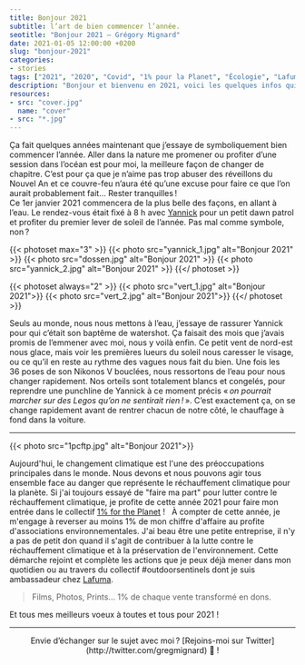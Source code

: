 ```yaml
---
title: Bonjour 2021
subtitle: l’art de bien commencer l’année.
seotitle: "Bonjour 2021 — Grégory Mignard"
date: 2021-01-05 12:00:00 +0200
slug: "bonjour-2021"
categories:
- stories
tags: ["2021", "2020", "Covid", "1% pour la Planet", "Écologie", "Lafuma", "Environnement", "Photo", "Photographie"]
description: "Bonjour et bienvenu en 2021, voici les quelques infos qui introduisent cette nouvelle année à mon niveau."
resources:
- src: "cover.jpg"
  name: "cover"
- src: "*.jpg"
---
```


Ça fait quelques années maintenant que j’essaye de symboliquement bien commencer l’année. Aller dans la nature me promener ou profiter d’une session dans l’océan est pour moi, la meilleure façon de changer de chapitre. C’est pour ça que je n’aime pas trop abuser des réveillons du Nouvel An et ce couvre-feu n’aura été qu’une excuse pour faire ce que l’on aurait probablement fait… Rester tranquilles !  
Ce 1er janvier 2021 commencera de la plus belle des façons, en allant à l’eau. Le rendez-vous était fixé à 8 h avec [Yannick](https://yannickschutz.com/) pour un petit dawn patrol et profiter du premier lever de soleil de l’année. Pas mal comme symbole, non ?

{{< photoset max="3" >}}
  {{< photo src="yannick_1.jpg" alt="Bonjour 2021" >}}
  {{< photo src="dossen.jpg" alt="Bonjour 2021" >}}
  {{< photo src="yannick_2.jpg" alt="Bonjour 2021" >}}
{{</ photoset >}}

{{< photoset always="2" >}}
{{< photo src="vert_1.jpg" alt="Bonjour 2021">}}
{{< photo src="vert_2.jpg" alt="Bonjour 2021">}}
{{</ photoset >}}

Seuls au monde, nous nous mettons à l’eau, j’essaye de rassurer Yannick pour qui c’était son baptême de watershot. Ça faisait des mois que j’avais promis de l’emmener avec moi, nous y voilà enfin. Ce petit vent de nord-est nous glace, mais voir les premières lueurs du soleil nous caresser le visage, ou ce qu’il en reste au rythme des vagues nous fait du bien. Une fois les 36 poses de son Nikonos V bouclées, nous ressortons de l’eau pour nous changer rapidement. Nos orteils sont totalement blancs et congelés, pour reprendre une punchline de Yannick à ce moment précis « *on pourrait marcher sur des Legos qu’on ne sentirait rien !* ». C’est exactement ça, on se change rapidement avant de rentrer chacun de notre côté, le chauffage à fond dans la voiture.

***

{{< photo src="1pcftp.jpg" alt="Bonjour 2021">}}

Aujourd'hui, le changement climatique est l'une des préoccupations principales dans le monde.⁠ Nous devons et nous pouvons agir tous ensemble face au danger que représente le réchauffement climatique pour la planète. ⁠Si j'ai toujours essayé de "faire ma part" pour lutter contre le réchauffement climatique, je profite de cette année 2021 pour faire mon entrée dans le collectif [1% for the Planet](https://www.onepercentfortheplanet.fr/) ! ⁠
⁠
À compter de cette année, je m'engage à reverser au moins 1% de mon chiffre d'affaire au profite d'associations environnementales. ⁠J'ai beau être une petite entreprise, il n'y a pas de petit don quand il s'agit de contribuer à la lutte contre le réchauffement climatique et à la préservation de l'environnement.⁠ Cette démarche rejoint et complète les actions que je peux déjà mener dans mon quotidien ou au travers du collectif #outdoorsentinels dont je suis ambassadeur chez [Lafuma](https://www.lafuma.com/fr/outdoor-sentinels).⁠
⁠
> Films, Photos, Prints...⁠
> 1% de chaque vente transformé en dons.⁠

Et tous mes meilleurs voeux à toutes et tous pour 2021 !⁠

***

<center>Envie d’échanger sur le sujet avec moi ? [Rejoins-moi sur Twitter](http://twitter.com/gregmignard) 🐥 !</center>
